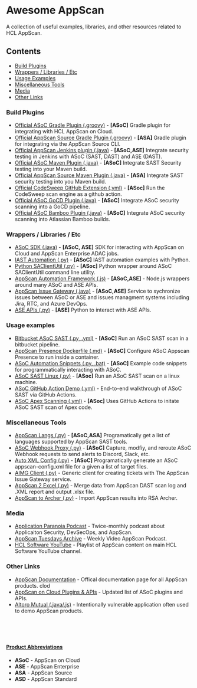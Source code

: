 # Awesome AppScan
A collection of useful examples, libraries, and other resources related to HCL AppScan.

## Contents
- [Build Plugins](#build-plugins)
- [Wrappers / Libraries / Etc](#wrappers--libraries--etc)
- [Usage Examples](#usage-examples)
- [Miscellaneous Tools](#miscellaneous-tools)
- [Media](#media)
- [Other Links](#other-links)

### Build Plugins
- [Official ASoC Gradle Plugin (.groovy)](https://github.com/HCL-TECH-SOFTWARE/appscan-gradle-plugin) - 
**[ASoC]** Gradle plugin for integrating with HCL AppScan on Cloud. 
- [Official AppScan Source Gradle Plugin (.groovy)](https://github.com/HCL-TECH-SOFTWARE/appscan-source-gradle-plugin) - **[ASA]** Gradle plugin for integrating via the AppScan Source CLI.
- [Official AppScan Jenkins plugin (.java)](https://github.com/jenkinsci/appscan-plugin) - **[ASoC,ASE]** Integrate security testing in Jenkins with ASoC (SAST, DAST) and ASE (DAST).
- [Official ASoC Maven Plugin (.java)](https://github.com/HCL-TECH-SOFTWARE/appscan-maven-plugin) - **[ASoC]** Integrate SAST Security testing into your Maven build.
- [Official AppScan Source Maven Plugin (.java)](https://github.com/HCL-TECH-SOFTWARE/ounce-maven-plugin) - **[ASA]** Integrate SAST security testing into you Maven build.
- [Official CodeSweep GitHub Extension (.yml)](https://github.com/HCL-TECH-SOFTWARE/appscan-codesweep-action) - **[ASoc]** Run the CodeSweep scan engine as a github action.
- [Official ASoC GoCD Plugin (.java)](https://github.com/HCL-TECH-SOFTWARE/appscan-gocd-plugin) - **[ASoC]** Integrate ASoC security scanning into a GoCD pipeline.
- [Official ASoC Bamboo Plugin (.java)](https://github.com/HCL-TECH-SOFTWARE/appscan-bamboo-plugin) - **[ASoC]** Integrate ASoC security scanning into Atlassian Bamboo builds.

 ### Wrappers / Libraries / Etc
- [ASoC SDK (.java)](https://github.com/HCL-TECH-SOFTWARE/appscan-sdk) - **[ASoC, ASE]** SDK for interacting with AppScan on Cloud and AppScan Enterprise ADAC jobs.
- [IAST Automation (.py)](https://github.com/HCL-TECH-SOFTWARE/asoc_automation_iast) - **[ASoC]** IAST automation examples with Python.
- [Python SAClientUtil (.py)](https://github.com/cwtravis/python-saclient-wrapper) - **[ASoc]** Python wrapper around ASoC SAClientUtil command line utility. 
- [AppScan Automation Framework (.js)](https://github.com/HCL-TECH-SOFTWARE/appscan-automation-framework) - **[ASoC,ASE]** - Node.js wrappers around many ASoC and ASE APIs.
- [AppScan Issue Gateway (.java)](https://github.com/HCL-TECH-SOFTWARE/appscan-issue-gateway) - **[ASoC,ASE]** Service to sychronize issues between ASoC or ASE and issues managment systems including Jira, RTC, and Azure DevOps.
- [ASE APIs (.py)](https://github.com/sperlis/ase-apis) - **[ASE]** Python to interact with ASE APIs.

### Usage examples
- [Bitbucket ASoC SAST (.py, .yml)](https://github.com/HCL-TECH-SOFTWARE/bitbucket-asoc-sast) - **[ASoC]** Run an ASoC SAST scan in a bitbucket pipeline.
- [AppScan Presence Dockerfile (.md)](https://github.com/jrocia/AppScanPresence-Dockerfile) - **[ASoC]** Configure ASoC Appscan Presence to run inside a container.
- [ASoC Automation Snippets (.py, .bat)](https://github.com/HCL-TECH-SOFTWARE/asoc-automation-snippets) - **[ASoC]** Example code snippets for programmatically interacting with ASoC.
- [ASoC SAST Linux (.py)](https://github.com/cwtravis/asoc-sast-linux) - **[ASoc]** Run an ASoC SAST scan on a linux machine.
- [ASoC GitHub Action Demo (.yml)](https://github.com/antonychiu2/ASoC_Demo) - End-to-end walkthrough of ASoC SAST via GitHub Actions.
- [ASoC Apex Scanning (.yml)](https://github.com/cwtravis/asoc-apex-demo) - **[ASoc]** Uses GitHub Actions to initate ASoC SAST scan of Apex code.


### Miscellaneous Tools
- [AppScan Langs (.py)](https://github.com/gledonne/appscanlangs) - **[ASoC,ASA]** Programatically get a list of languages supported by AppScan SAST tools. 
- [ASoC Webhook Proxy (.py)](https://github.com/cwtravis/asoc-wehbook-proxy) - **[ASoC]** Capture, modfiy, and reroute ASoC Webhook requests to send alerts to Discord, Slack, etc.
- [Auto XML Config (.py)](https://github.com/alexhcl/autoxmlconfig) - **[ASoC]** Programatically generate an ASoC appscan-config.xml file for a given a list of target files.
- [AIMG Client (.py)](https://github.com/cwtravis/AIMG_Client) - Generic client for creating tickets with The AppScan Issue Gateway service.
- [AppScan 2 Excel (.py)](https://github.com/masquerad3r/Appscan2Excel) - Merge data from AppScan DAST scan log and .XML report and output .xlsx file.
- [AppScan to Archer (.py)](https://github.com/smit1759/appscan-to-archer) - Import AppScan results into RSA Archer.

### Media
- [Application Paranoia Podcast](https://appscan.buzzsprout.com/) - Twice-monthly podcast about Applicaiton Security, DevSecOps, and AppScan.
- [AppScan Tuesdays Archive](https://www.youtube.com/channel/UCzizunEqoF1e-pHd04JAZ2Q) - Weekly Video AppScan Podcast.
- [HCL Software YouTube](https://www.youtube.com/playlist?list=PL2tETTrnR4wvtkgR6ILKOdoQIP_o9MF1u) - Playlist of AppScan content on main HCL Software YouTube channel.

### Other Links
- [AppScan Documentation](https://help.hcltechsw.com/appscan/Welcome.html) - Offical documentation page for all AppScan products.
clod
- [AppScan on Cloud Plugins & APIs](https://cloud.appscan.com/plugins) - Updated list of ASoC plugins and APIs.
- [Altoro Mutual (.java/.js)](https://github.com/HCL-TECH-SOFTWARE/AltoroJ) - Intentionally vulnerable application often used to demo AppScan products.


&nbsp; 

&nbsp;
#### <u>Product Abbreviations</u>
- **ASoC** - AppScan on Cloud
- **ASE** - AppScan Enterprise
- **ASA** - AppScan Source
- **ASD** - AppScan Standard